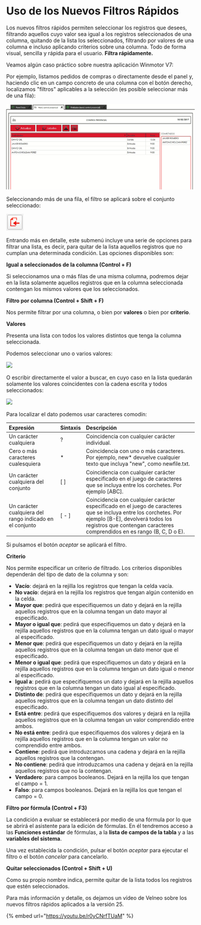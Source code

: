 # Uso de los Nuevos Filtros Rápidos

Los nuevos filtros rápidos permiten seleccionar los registros que desees, filtrando aquellos cuyo valor sea igual a los registros seleccionados de una columna, quitando de la lista los seleccionados, filtrando por valores de una columna e incluso aplicando criterios sobre una columna. Todo de forma visual, sencilla y rápida para el usuario. **Filtra rápidamente.**

Veamos algún caso práctico sobre nuestra aplicación Winmotor V7:

Por ejemplo, listamos pedidos de compras o directamente desde el panel y, haciendo clic en un campo concreto de una columna con el botón derecho, localizamos "filtros" aplicables a la selección \(es posible seleccionar más de una fila\):

![](../.gitbook/assets/image%20%28107%29.png)

Seleccionando más de una fila, el filtro se aplicará sobre el conjunto seleccionado:

![](../.gitbook/assets/image%20%28304%29.png)

Entrando más en detalle, este submenú incluye una serie de opciones para filtrar una lista, es decir, para quitar de la lista aquellos registros que no cumplan una determinada condición. Las opciones disponibles son:

**Igual a seleccionados de la columna \(Control + F\)**

Si seleccionamos una o más filas de una misma columna, podremos dejar en la lista solamente aquellos registros que en la columna seleccionada contengan los mismos valores que los seleccionados.

**Filtro por columna \(Control + Shift + F\)**

Nos permite filtrar por una columna, o bien por **valores** o bien por **criterio**.

**Valores**

Presenta una lista con todos los valores distintos que tenga la columna seleccionada.

Podemos seleccionar uno o varios valores:

![](https://doc.velneo.es/assets/filtro_valores.png)

O escribir directamente el valor a buscar, en cuyo caso en la lista quedarán solamente los valores coincidentes con la cadena escrita y todos seleccionados:

![](https://doc.velneo.es/assets/filtro_valores_edicion.png)

Para localizar el dato podemos usar caracteres comodín:

| Expresión | Sintaxis | Descripción |
| :--- | :--- | :--- |
| Un carácter cualquiera | ? | Coincidencia con cualquier carácter individual. |
| Cero o más caracteres cualesquiera | \* | Coincidencia con uno o más caracteres. Por ejemplo, new\* devuelve cualquier texto que incluya "new", como newfile.txt. |
| Un carácter cualquiera del conjunto | \[ \] | Coincidencia con cualquier carácter especificado en el juego de caracteres que se incluya entre los corchetes. Por ejemplo \[ABC\]. |
| Un carácter cualquiera del rango indicado en el conjunto | \[ - \] | Coincidencia con cualquier carácter especificado en el juego de caracteres que se incluya entre los corchetes. Por ejemplo \[B-E\], devolverá todos los registros que contengan caracteres comprendidos en es rango \(B, C, D o E\). |

Si pulsamos el botón _aceptar_ se aplicará el filtro.

**Criterio**

Nos permite especificar un criterio de filtrado. Los criterios disponibles dependerán del tipo de dato de la columna y son:

* **Vacío**: dejará en la rejilla los registros que tengan la celda vacía.
* **No vacío**: dejará en la rejilla los registros que tengan algún contenido en la celda.
* **Mayor que**: pedirá que especifiquemos un dato y dejará en la rejilla aquellos registros que en la columna tengan un dato mayor al especificado.
* **Mayor o igual que**: pedirá que especifiquemos un dato y dejará en la rejilla aquellos registros que en la columna tengan un dato igual o mayor al especificado.
* **Menor que**: pedirá que especifiquemos un dato y dejará en la rejilla aquellos registros que en la columna tengan un dato menor que el especificado.
* **Menor o igual que**: pedirá que especifiquemos un dato y dejará en la rejilla aquellos registros que en la columna tengan un dato igual o menor al especificado.
* **Igual a**: pedirá que especifiquemos un dato y dejará en la rejilla aquellos registros que en la columna tengan un dato igual al especificado.
* **Distinto de**: pedirá que especifiquemos un dato y dejará en la rejilla aquellos registros que en la columna tengan un dato distinto del especificado.
* **Está entre**: pedirá que especifiquemos dos valores y dejará en la rejilla aquellos registros que en la columna tengan un valor comprendido entre ambos.
* **No está entre**: pedirá que especifiquemos dos valores y dejará en la rejilla aquellos registros que en la columna tengan un valor no comprendido entre ambos.
* **Contiene**: pedirá que introduzcamos una cadena y dejará en la rejilla aquellos registros que la contengan.
* **No contiene**: pedirá que introduzcamos una cadena y dejará en la rejilla aquellos registros que no la contengan.
* **Verdadero**: para campos booleanos. Dejará en la rejilla los que tengan el campo = 1.
* **Falso**: para campos booleanos. Dejará en la rejilla los que tengan el campo = 0.

**Filtro por fórmula \(Control + F3\)**

La condición a evaluar se establecerá por medio de una fórmula por lo que se abrirá el asistente para la edición de fórmulas. En él tendremos acceso a las **Funciones estándar** de fórmulas, a la **lista de campos de la tabla** y a las **variables del sistema**.

Una vez establecida la condición, pulsar el botón _aceptar_ para ejecutar el filtro o el botón _cancelar_ para cancelarlo.

**Quitar seleccionados \(Control + Shift + U\)**

Como su propio nombre indica, permite quitar de la lista todos los registros que estén seleccionados.

Para más información y detalle, os dejamos un vídeo de Velneo sobre los nuevos filtros rápidos aplicados a la versión 25.

{% embed url="https://youtu.be/r0yCNrfTUaM" %}



